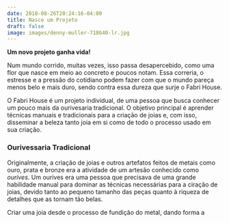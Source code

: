 ```yaml
---
date: 2018-08-26T20:24:16-04:00
title: Nasce um Projeto
draft: false
image: images/denny-muller-718640-lr.jpg
---
```


**Um novo projeto ganha vida!**

Num mundo corrido, muitas vezes, isso passa desapercebido, como uma flor que nasce em meio ao concreto e poucos notam. Essa correria, o estresse e a pressão do cotidiano podem fazer com que o mundo pareça menos belo e mais duro, sendo contra essa dureza que surje o Fabri House.

O Fabri House é um projeto individual, de uma pessoa que busca conhecer um pouco mais da ourivesaria tradicional. O objetivo principal é aprender técnicas manuais e tradicionais para a criação de joias e, com isso, disseminar a beleza tanto joia em si como de todo o processo usado em sua criação. 

### Ourivessaria Tradicional

Originalmente, a criação de joias e outros artefatos feitos de metais como ouro, prata e bronze era a atividade de um artesão conhecido como *ourives*. Um ourives era uma pessoa que precisava de uma grande habilidade manual para dominar as técnicas necessárias para a ciração de joias, devido tanto ao pequeno tamanho das peças quanto à riqueza de detalhes que as tornam tão belas. 


Criar uma joia desde o processo de fundição do metal, dando forma a 
